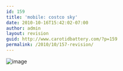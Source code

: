 ```yaml
---
id: 159
title: 'mobile: costco sky'
date: 2010-10-16T15:42:02-07:00
author: admin
layout: revision
guid: http://www.carotidbattery.com/?p=159
permalink: /2010/10/157-revision/
---
```

<img style="display:block;margin-right:auto;margin-left:auto;" alt="image" src="https://i0.wp.com/www.carotidbattery.com/wp-content/uploads/2010/10/wpid-IMG_20101016_154025.jpg?w=640" data-recalc-dims="1" />